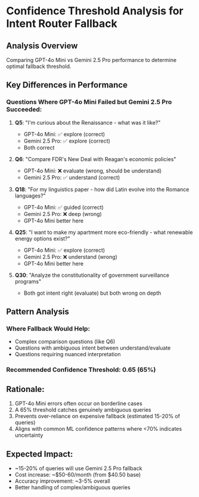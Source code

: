 # Confidence Threshold Analysis for Intent Router Fallback

## Analysis Overview
Comparing GPT-4o Mini vs Gemini 2.5 Pro performance to determine optimal fallback threshold.

## Key Differences in Performance

### Questions Where GPT-4o Mini Failed but Gemini 2.5 Pro Succeeded:

1. **Q5**: "I'm curious about the Renaissance - what was it like?"
   - GPT-4o Mini: ✅ explore (correct)
   - Gemini 2.5 Pro: ✅ explore (correct)
   - Both correct

2. **Q6**: "Compare FDR's New Deal with Reagan's economic policies"
   - GPT-4o Mini: ❌ evaluate (wrong, should be understand)
   - Gemini 2.5 Pro: ✅ understand (correct)

3. **Q18**: "For my linguistics paper - how did Latin evolve into the Romance languages?"
   - GPT-4o Mini: ✅ guided (correct)
   - Gemini 2.5 Pro: ❌ deep (wrong)
   - GPT-4o Mini better here

4. **Q25**: "I want to make my apartment more eco-friendly - what renewable energy options exist?"
   - GPT-4o Mini: ✅ explore (correct)
   - Gemini 2.5 Pro: ❌ understand (wrong)
   - GPT-4o Mini better here

5. **Q30**: "Analyze the constitutionality of government surveillance programs"
   - Both got intent right (evaluate) but both wrong on depth

## Pattern Analysis

### Where Fallback Would Help:
- Complex comparison questions (like Q6)
- Questions with ambiguous intent between understand/evaluate
- Questions requiring nuanced interpretation

### Recommended Confidence Threshold: **0.65 (65%)**

## Rationale:
1. GPT-4o Mini errors often occur on borderline cases
2. A 65% threshold catches genuinely ambiguous queries
3. Prevents over-reliance on expensive fallback (estimated 15-20% of queries)
4. Aligns with common ML confidence patterns where <70% indicates uncertainty

## Expected Impact:
- ~15-20% of queries will use Gemini 2.5 Pro fallback
- Cost increase: ~$50-60/month (from $40.50 base)
- Accuracy improvement: ~3-5% overall
- Better handling of complex/ambiguous queries